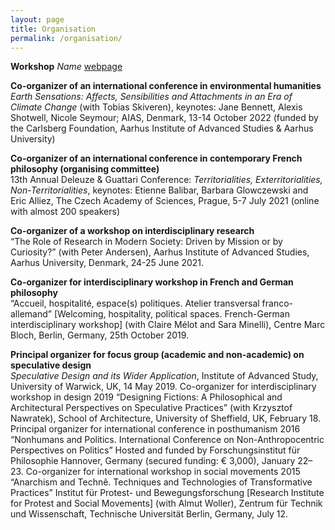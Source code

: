 ```yaml
---
layout: page
title: Organisation
permalink: /organisation/
---
```


**Workshop**
*Name*
[webpage](https://www.bloomsbury.com/uk/theorizing-contemporary-anarchism-9781474276191/)

**Co-organizer of an international conference in environmental humanities**<br>
*Earth Sensations: Affects, Sensibilities and Attachments in an Era of Climate Change* (with Tobias Skiveren), keynotes: Jane Bennett, Alexis Shotwell, Nicole Seymour; AIAS, Denmark, 13-14 October 2022 (funded by the Carlsberg Foundation, Aarhus Institute of Advanced Studies & Aarhus University)


**Co-organizer of an international conference in contemporary French philosophy (organising committee)**<br>
13th Annual Deleuze & Guattari Conference: *Territorialities, Exterritorialities, Non-Territorialities*, keynotes: Etienne Balibar, Barbara Glowczewski and Eric Alliez, The Czech Academy of Sciences, Prague, 5-7 July 2021 (online with almost 200 speakers)


**Co-organizer of a workshop on interdisciplinary research**<br>
“The Role of Research in Modern Society: Driven by Mission or by Curiosity?” (with Peter Andersen), Aarhus Institute of Advanced Studies, Aarhus University, Denmark, 24-25 June 2021.

**Co-organizer for interdisciplinary workshop in French and German philosophy**<br>
“Accueil, hospitalité, espace(s) politiques. Atelier transversal franco-allemand” [Welcoming, hospitality, political spaces. French-German interdisciplinary workshop] (with Claire Mélot and Sara Minelli), Centre Marc Bloch, Berlin, Germany, 25th October 2019.

**Principal organizer for focus group (academic and non-academic) on speculative design** <br>
*Speculative Design and its Wider Application*, Institute of Advanced Study, University of Warwick, UK, 14 May 2019.
Co-organizer for interdisciplinary workshop in design
2019 	“Designing Fictions: A Philosophical and Architectural Perspectives on Speculative Practices” (with Krzysztof Nawratek), School of Architecture, University of Sheffield, UK, February 18.
Principal organizer for international conference in posthumanism
2016	“Nonhumans and Politics. International Conference on Non-Anthropocentric Perspectives on Politics” Hosted and funded by Forschungsinstitut für Philosophie Hannover, Germany (secured funding: € 3,000), January 22–23.
Co-organizer for international workshop in social movements
2015 	“Anarchism and Technê. Techniques and Technologies of Transformative Practices” Institut für Protest- und Bewegungsforschung [Research Institute for Protest and Social Movements] (with Almut Woller), Zentrum für Technik und Wissenschaft, Technische Universität Berlin, Germany, July 12.

